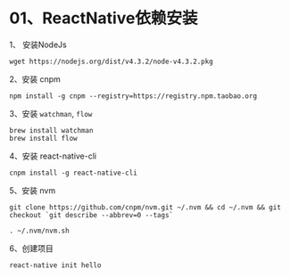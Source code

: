 # 01、ReactNative依赖安装

1、 安装NodeJs

```
wget https://nodejs.org/dist/v4.3.2/node-v4.3.2.pkg
```

2、安装 cnpm 

```
npm install -g cnpm --registry=https://registry.npm.taobao.org
```

3、安装 `watchman`, `flow`

```
brew install watchman
brew install flow
```
4、安装 react-native-cli

```
cnpm install -g react-native-cli
```

5、安装 nvm

```
git clone https://github.com/cnpm/nvm.git ~/.nvm && cd ~/.nvm && git checkout `git describe --abbrev=0 --tags`

. ~/.nvm/nvm.sh
```

6、创建项目

```
react-native init hello
```

